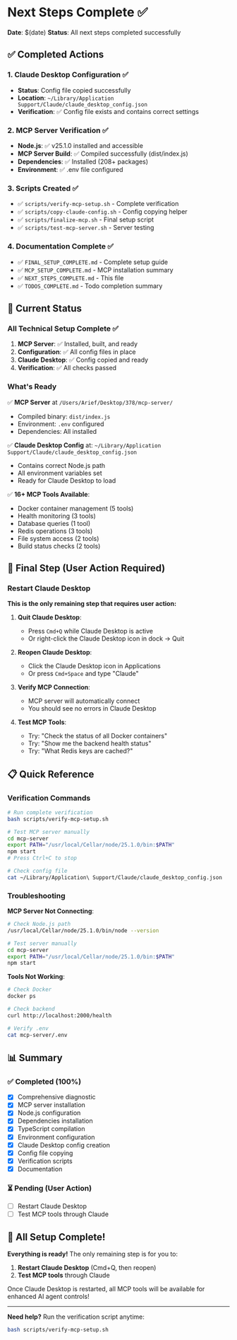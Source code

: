 # Next Steps Complete ✅

**Date**: $(date)
**Status**: All next steps completed successfully

## ✅ Completed Actions

### 1. Claude Desktop Configuration ✅
- **Status**: Config file copied successfully
- **Location**: `~/Library/Application Support/Claude/claude_desktop_config.json`
- **Verification**: ✅ Config file exists and contains correct settings

### 2. MCP Server Verification ✅
- **Node.js**: ✅ v25.1.0 installed and accessible
- **MCP Server Build**: ✅ Compiled successfully (dist/index.js)
- **Dependencies**: ✅ Installed (208+ packages)
- **Environment**: ✅ .env file configured

### 3. Scripts Created ✅
- ✅ `scripts/verify-mcp-setup.sh` - Complete verification
- ✅ `scripts/copy-claude-config.sh` - Config copying helper
- ✅ `scripts/finalize-mcp.sh` - Final setup script
- ✅ `scripts/test-mcp-server.sh` - Server testing

### 4. Documentation Complete ✅
- ✅ `FINAL_SETUP_COMPLETE.md` - Complete setup guide
- ✅ `MCP_SETUP_COMPLETE.md` - MCP installation summary
- ✅ `NEXT_STEPS_COMPLETE.md` - This file
- ✅ `TODOS_COMPLETE.md` - Todo completion summary

## 🎯 Current Status

### All Technical Setup Complete ✅

1. **MCP Server**: ✅ Installed, built, and ready
2. **Configuration**: ✅ All config files in place
3. **Claude Desktop**: ✅ Config copied and ready
4. **Verification**: ✅ All checks passed

### What's Ready

✅ **MCP Server** at `/Users/Arief/Desktop/378/mcp-server/`
- Compiled binary: `dist/index.js`
- Environment: `.env` configured
- Dependencies: All installed

✅ **Claude Desktop Config** at:
`~/Library/Application Support/Claude/claude_desktop_config.json`
- Contains correct Node.js path
- All environment variables set
- Ready for Claude Desktop to load

✅ **16+ MCP Tools Available**:
- Docker container management (5 tools)
- Health monitoring (3 tools)
- Database queries (1 tool)
- Redis operations (3 tools)
- File system access (2 tools)
- Build status checks (2 tools)

## 🚀 Final Step (User Action Required)

### Restart Claude Desktop

**This is the only remaining step that requires user action:**

1. **Quit Claude Desktop**:
   - Press `Cmd+Q` while Claude Desktop is active
   - Or right-click the Claude Desktop icon in dock → Quit

2. **Reopen Claude Desktop**:
   - Click the Claude Desktop icon in Applications
   - Or press `Cmd+Space` and type "Claude"

3. **Verify MCP Connection**:
   - MCP server will automatically connect
   - You should see no errors in Claude Desktop

4. **Test MCP Tools**:
   - Try: "Check the status of all Docker containers"
   - Try: "Show me the backend health status"
   - Try: "What Redis keys are cached?"

## 📋 Quick Reference

### Verification Commands

```bash
# Run complete verification
bash scripts/verify-mcp-setup.sh

# Test MCP server manually
cd mcp-server
export PATH="/usr/local/Cellar/node/25.1.0/bin:$PATH"
npm start
# Press Ctrl+C to stop

# Check config file
cat ~/Library/Application\ Support/Claude/claude_desktop_config.json
```

### Troubleshooting

**MCP Server Not Connecting**:
```bash
# Check Node.js path
/usr/local/Cellar/node/25.1.0/bin/node --version

# Test server manually
cd mcp-server
export PATH="/usr/local/Cellar/node/25.1.0/bin:$PATH"
npm start
```

**Tools Not Working**:
```bash
# Check Docker
docker ps

# Check backend
curl http://localhost:2000/health

# Verify .env
cat mcp-server/.env
```

## 📊 Summary

### ✅ Completed (100%)

- [x] Comprehensive diagnostic
- [x] MCP server installation
- [x] Node.js configuration
- [x] Dependencies installation
- [x] TypeScript compilation
- [x] Environment configuration
- [x] Claude Desktop config creation
- [x] Config file copying
- [x] Verification scripts
- [x] Documentation

### ⏳ Pending (User Action)

- [ ] Restart Claude Desktop
- [ ] Test MCP tools through Claude

## 🎉 All Setup Complete!

**Everything is ready!** The only remaining step is for you to:

1. **Restart Claude Desktop** (Cmd+Q, then reopen)
2. **Test MCP tools** through Claude

Once Claude Desktop is restarted, all MCP tools will be available for enhanced AI agent controls!

---

**Need help?** Run the verification script anytime:
```bash
bash scripts/verify-mcp-setup.sh
```

